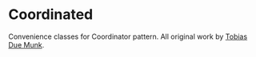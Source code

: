 # Coordinated

Convenience classes for Coordinator pattern. All original work by [Tobias Due Munk](https://github.com/duemunk).
